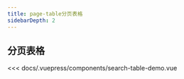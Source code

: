```yaml
---
title: page-table分页表格
sidebarDepth: 2
---
```

## 分页表格
<demo-block>
<search-table-demo slot="source"></search-table-demo>
<<< docs/.vuepress/components/search-table-demo.vue
</demo-block>
